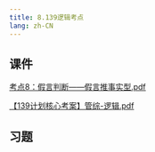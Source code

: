 ```yaml
---
title: 8.139逻辑考点
lang: zh-CN
---
```



## 课件
[考点8：假言判断——假言推事实型.pdf](..%2F..%2Fpublic%2Flogic%2F3.%E9%80%BB%E8%BE%91-139%E5%88%86%2F8.139%E9%80%BB%E8%BE%91%E8%80%83%E7%82%B9%2F%E8%80%83%E7%82%B98%EF%BC%9A%E5%81%87%E8%A8%80%E5%88%A4%E6%96%AD%E2%80%94%E2%80%94%E5%81%87%E8%A8%80%E6%8E%A8%E4%BA%8B%E5%AE%9E%E5%9E%8B.pdf)

[【139计划核心考案】管综-逻辑.pdf](..%2F..%2Fpublic%2Flogic%2F3.%E9%80%BB%E8%BE%91-139%E5%88%86%2F%E3%80%90139%E8%AE%A1%E5%88%92%E6%A0%B8%E5%BF%83%E8%80%83%E6%A1%88%E3%80%91%E7%AE%A1%E7%BB%BC-%E9%80%BB%E8%BE%91.pdf)
## 习题
```



```


